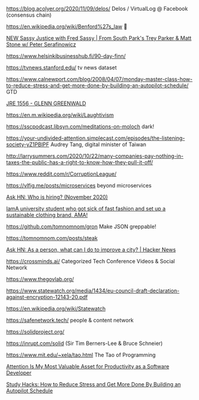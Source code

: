 https://blog.acolyer.org/2020/11/09/delos/ Delos / VirtualLog @ Facebook (consensus chain)

https://en.wikipedia.org/wiki/Benford%27s_law 🤯

[NEW Sassy Justice with Fred Sassy | From South Park's Trey Parker & Matt Stone w/ Peter Serafinowicz](https://www.youtube.com/watch?v=9WfZuNceFDM)

https://www.helsinkibusinesshub.fi/90-day-finn/

https://tvnews.stanford.edu/ tv news dataset

https://www.calnewport.com/blog/2008/04/07/monday-master-class-how-to-reduce-stress-and-get-more-done-by-building-an-autopilot-schedule/ GTD

[JRE 1556 - GLENN GREENWALD](http://podcasts.joerogan.net/podcasts/glenn-greenwald)

https://en.m.wikipedia.org/wiki/Laughtivism

https://sscpodcast.libsyn.com/meditations-on-moloch dark!

https://your-undivided-attention.simplecast.com/episodes/the-listening-society-yZ1PBlPF Audrey Tang, digital minister of Taiwan

http://larrysummers.com/2020/10/22/many-companies-pay-nothing-in-taxes-the-public-has-a-right-to-know-how-they-pull-it-off/

https://www.reddit.com/r/CorruptionLeague/

https://vlfig.me/posts/microservices beyond microservices

[Ask HN: Who is hiring? (November 2020)](https://news.ycombinator.com/item?id=24969524)

[IamA university student who got sick of fast fashion and set up a sustainable clothing brand, AMA!](https://www.reddit.com/r/IAmA/comments/joi0am/iama_university_student_who_got_sick_of_fast/)

https://github.com/tomnomnom/gron Make JSON greppable!

https://tomnomnom.com/posts/steak

[Ask HN: As a person, what can I do to improve a city? | Hacker News](https://news.ycombinator.com/item?id=25007697)

https://crossminds.ai/ Categorized Tech Conference Videos & Social Network

https://www.thegovlab.org/

https://www.statewatch.org/media/1434/eu-council-draft-declaration-against-encryption-12143-20.pdf

https://en.wikipedia.org/wiki/Statewatch

https://safenetwork.tech/ people & content network

https://solidproject.org/

https://inrupt.com/solid (Sir Tim Berners-Lee & Bruce Schneier)

https://www.mit.edu/~xela/tao.html The Tao of Programming

[Attention Is My Most Valuable Asset for Productivity as a Software Developer](https://zwbetz.com/attention-is-my-most-valuable-asset-for-productivity-as-a-software-developer/)

[Study Hacks: How to Reduce Stress and Get More Done By Building an Autopilot Schedule](https://www.calnewport.com/blog/2008/04/07/monday-master-class-how-to-reduce-stress-and-get-more-done-by-building-an-autopilot-schedule/)
